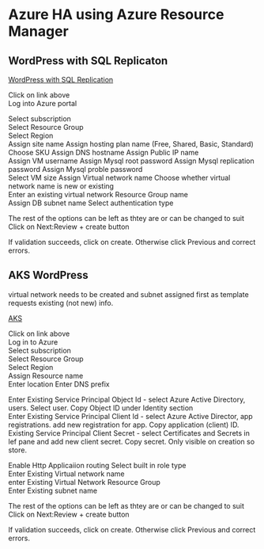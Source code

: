 # Azure HA using Azure Resource Manager


## WordPress with SQL Replicaton 

[WordPress with SQL Replication](https://portal.azure.com/#create/Microsoft.Template/uri/https%3A%2F%2Fraw.githubusercontent.com%2FAzure%2Fazure-quickstart-templates%2Fmaster%2Fwordpress-mysql-replication%2Fazuredeploy.json)  

Click on link above  
Log into Azure portal

Select subscription  
Select Resource Group  
Select Region  
Assign site name
Assign hosting plan name  (Free, Shared, Basic, Standard)  
Choose SKU 
Assign DNS hostname
Assign Public IP name  
Assign VM username
Assign Mysql root password
Assign Mysql replication password
Assign Mysql proble password  
Select VM size
Assign Virtual network name
Choose whether virtual network name is new or existing  
Enter an existing virtual network Resource Group name  
Assign DB subnet name
Select authentication type

The rest of the options can be left as thtey are or can be changed to suit 
Click on Next:Review + create button 

If validation succeeds, click on create. Otherwise click Previous and correct errors.


## AKS WordPress

virtual network needs to be created and subnet assigned first as template requests existing (not new) info.

[AKS](https://portal.azure.com/#create/Microsoft.Template/uri/https%3a%2f%2fraw.githubusercontent.com%2fAzure%2fazure-quickstart-templates%2fmaster%2f101-aks-advanced-networking%2fazuredeploy.json)


Click on link above  
Log in to Azure  
Select subscription  
Select Resource Group  
Select Region  
Assign Resource name  
Enter location 
Enter DNS prefix  


Enter Existing Service Principal Object Id  - select Azure Active Directory, users. Select user. Copy Object ID under Identity section  
Enter Existing Service Principal Client Id  - select Azure Active Director, app registrations. add new registration for app. Copy application (client) ID.  
Existing Service Principal Client Secret  - select Certificates and Secrets in lef pane and add new client secret. Copy secret. Only visible on creation so store. 

Enable Http Applicaiion routing 
Select built in role type  
Enter Existing Virtual network name  
enter Existing Virtual Network Resource Group  
Enter Existing subnet name  


The rest of the options can be left as thtey are or can be changed to suit 
Click on Next:Review + create button 

If validation succeeds, click on create. Otherwise click Previous and correct errors.




